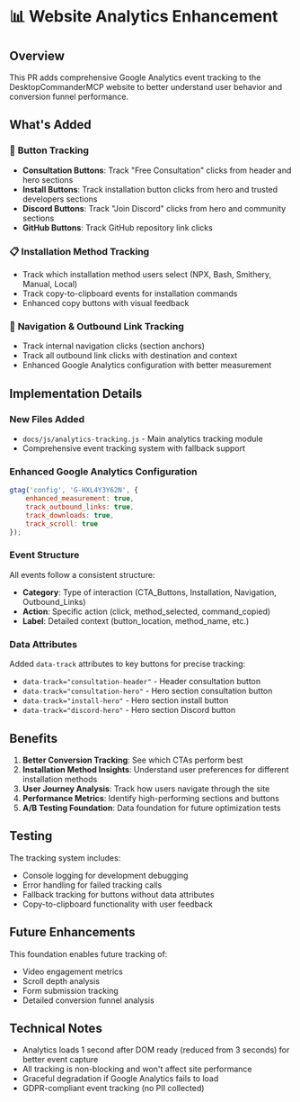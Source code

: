 # 📊 Website Analytics Enhancement

## Overview

This PR adds comprehensive Google Analytics event tracking to the DesktopCommanderMCP website to better understand user behavior and conversion funnel performance.

## What's Added

### 🎯 **Button Tracking**
- **Consultation Buttons**: Track "Free Consultation" clicks from header and hero sections
- **Install Buttons**: Track installation button clicks from hero and trusted developers sections  
- **Discord Buttons**: Track "Join Discord" clicks from hero and community sections
- **GitHub Buttons**: Track GitHub repository link clicks

### 📋 **Installation Method Tracking**
- Track which installation method users select (NPX, Bash, Smithery, Manual, Local)
- Track copy-to-clipboard events for installation commands
- Enhanced copy buttons with visual feedback

### 🔗 **Navigation & Outbound Link Tracking**
- Track internal navigation clicks (section anchors)
- Track all outbound link clicks with destination and context
- Enhanced Google Analytics configuration with better measurement

## Implementation Details

### New Files Added
- `docs/js/analytics-tracking.js` - Main analytics tracking module
- Comprehensive event tracking system with fallback support

### Enhanced Google Analytics Configuration
```javascript
gtag('config', 'G-HXL4Y3Y62N', {
    enhanced_measurement: true,
    track_outbound_links: true,
    track_downloads: true,
    track_scroll: true
});
```

### Event Structure
All events follow a consistent structure:
- **Category**: Type of interaction (CTA_Buttons, Installation, Navigation, Outbound_Links)
- **Action**: Specific action (click, method_selected, command_copied)
- **Label**: Detailed context (button_location, method_name, etc.)

### Data Attributes
Added `data-track` attributes to key buttons for precise tracking:
- `data-track="consultation-header"` - Header consultation button
- `data-track="consultation-hero"` - Hero section consultation button  
- `data-track="install-hero"` - Hero section install button
- `data-track="discord-hero"` - Hero section Discord button

## Benefits

1. **Better Conversion Tracking**: See which CTAs perform best
2. **Installation Method Insights**: Understand user preferences for different installation methods
3. **User Journey Analysis**: Track how users navigate through the site
4. **Performance Metrics**: Identify high-performing sections and buttons
5. **A/B Testing Foundation**: Data foundation for future optimization tests

## Testing

The tracking system includes:
- Console logging for development debugging
- Error handling for failed tracking calls
- Fallback tracking for buttons without data attributes
- Copy-to-clipboard functionality with user feedback

## Future Enhancements

This foundation enables future tracking of:
- Video engagement metrics
- Scroll depth analysis
- Form submission tracking
- Detailed conversion funnel analysis

## Technical Notes

- Analytics loads 1 second after DOM ready (reduced from 3 seconds) for better event capture
- All tracking is non-blocking and won't affect site performance
- Graceful degradation if Google Analytics fails to load
- GDPR-compliant event tracking (no PII collected)
